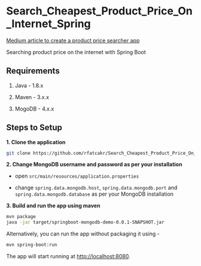 # Search_Cheapest_Product_Price_On_Internet_Spring

[Medium article to create a product price searcher app](https://medium.com/@rifatcakira/how-to-search-a-product-price-by-taking-a-picture-of-it-332a7a4ea30a)

Searching product price on the internet with Spring Boot

## Requirements

1. Java - 1.8.x

2. Maven - 3.x.x

3. MogoDB - 4.x.x

## Steps to Setup

**1. Clone the application**

```bash
git clone https://github.com/rfatcakr/Search_Cheapest_Product_Price_On_Internet_Spring.git
```

**2. Change MongoDB username and password as per your installation**

+ open `src/main/resources/application.properties`

+ change `spring.data.mongodb.host`, `spring.data.mongodb.port` and `spring.data.mongodb.database` as per your MongoDB installation

**3. Build and run the app using maven**

```bash
mvn package
java -jar target/springboot-mongodb-demo-0.0.1-SNAPSHOT.jar
```

Alternatively, you can run the app without packaging it using -

```bash
mvn spring-boot:run
```

The app will start running at <http://localhost:8080>.
